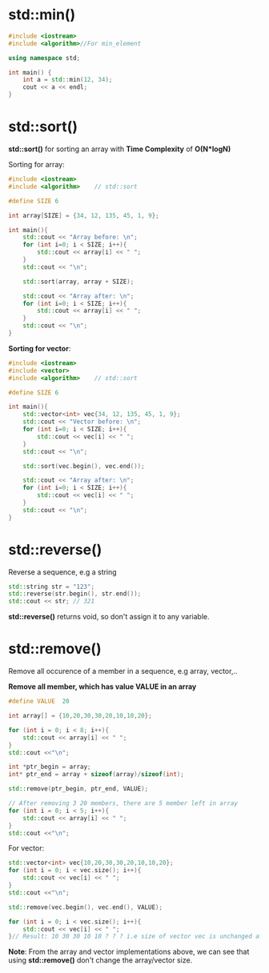 # std::min()
```cpp
#include <iostream>
#include <algorithm>//For min_element

using namespace std;

int main() {
	int a = std::min(12, 34);
	cout << a << endl;
}
```
# std::sort()
**std::sort()** for sorting an array with **Time Complexity** of **O(N*logN)**

Sorting for array:
```cpp
#include <iostream>
#include <algorithm>    // std::sort

#define SIZE 6

int array[SIZE] = {34, 12, 135, 45, 1, 9};

int main(){
    std::cout << "Array before: \n";
    for (int i=0; i < SIZE; i++){
		std::cout << array[i] << " ";
	}
    std::cout << "\n";

	std::sort(array, array + SIZE);

    std::cout << "Array after: \n";
    for (int i=0; i < SIZE; i++){
		std::cout << array[i] << " ";
	}
    std::cout << "\n";
}
```
**Sorting for vector**:
```cpp
#include <iostream>
#include <vector>
#include <algorithm>    // std::sort

#define SIZE 6

int main(){
    std::vector<int> vec{34, 12, 135, 45, 1, 9};
    std::cout << "Vector before: \n";
    for (int i=0; i < SIZE; i++){
		std::cout << vec[i] << " ";
	}
    std::cout << "\n";

	std::sort(vec.begin(), vec.end());

    std::cout << "Array after: \n";
    for (int i=0; i < SIZE; i++){
		std::cout << vec[i] << " ";
	}
    std::cout << "\n";
}
```
# std::reverse()
Reverse a sequence, e.g a string
```cpp
std::string str = "123";
std::reverse(str.begin(), str.end());
std::cout << str; // 321
```
**std::reverse()** returns void, so don't assign it to any variable.
# std::remove()

Remove all occurence of a member in a sequence, e.g array, vector,..

**Remove all member, which has value VALUE in an array**
```cpp
#define VALUE  20

int array[] = {10,20,30,30,20,10,10,20};

for (int i = 0; i < 8; i++){
	std::cout << array[i] << " ";
}
std::cout <<"\n";

int *ptr_begin = array;
int* ptr_end = array + sizeof(array)/sizeof(int); 

std::remove(ptr_begin, ptr_end, VALUE);

// After removing 3 20 members, there are 5 member left in array
for (int i = 0; i < 5; i++){
	std::cout << array[i] << " ";
}
std::cout <<"\n";
```
For vector:
```cpp
std::vector<int> vec{10,20,30,30,20,10,10,20};
for (int i = 0; i < vec.size(); i++){
	std::cout << vec[i] << " ";
}
std::cout <<"\n";

std::remove(vec.begin(), vec.end(), VALUE);

for (int i = 0; i < vec.size(); i++){
	std::cout << vec[i] << " ";
}// Result: 10 30 30 10 10 ? ? ? i.e size of vector vec is unchanged after calling std::remove()
```
**Note**: From the array and vector implementations above, we can see that using **std::remove()** don't change the array/vector size.
